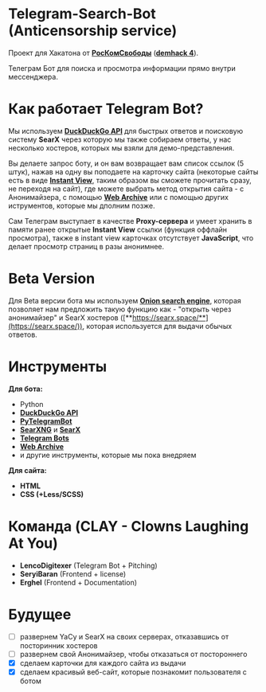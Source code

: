 # Telegram-Search-Bot (Anticensorship service)
Проект для Хакатона от [**РосКомСвободы**](https://roskomsvoboda.org/) ([**demhack 4**](https://demhack.ru/)).

Телеграм Бот для поиска и просмотра информации прямо внутри мессенджера.

# Как работает Telegram Bot?
Мы используем [**DuckDuckGo API**](https://api.duckduckgo.com/api) для быстрых ответов и поисковую систему **SearX** через которую мы также собираем ответы, у нас несколько хостеров, которых мы взяли для демо-представления. 

Вы делаете запрос боту, и он вам возвращает вам список ссылок (5 штук), нажав на одну вы поподаете на карточку сайта (некоторые сайты есть в виде [**Instant View**](https://instantview.telegram.org/), таким образом вы сможете прочитать сразу, не переходя на сайт), где можете выбрать метод открытия сайта - с Анонимайзера, с помощью [**Web Archive**](https://archive.org/web/) или с помощью других иструментов, которые мы дполним позже.

Сам Телеграм выступает в качестве **Proxy-сервера** и умеет хранить в памяти ранее открытые **Instant View** ссылки (функция оффлайн просмотра), также в instant view карточках отсутствует **JavaScript**, что делает просмотр страниц в разы анонимнее.

# Beta Version
Для Beta версии бота мы используем [**Onion search engine**](https://addons.mozilla.org/ru/firefox/addon/onion-search-engine/), которая позволяет нам предложить такую функцию как - "открыть через анонимайзер" и SearX хостеров ([**https://searx.space/**](https://searx.space/)), которая используется для выдачи обычых ответов. 

# Инструменты
**Для бота:**
- Python
- [**DuckDuckGo API**](https://api.duckduckgo.com/api)
- [**PyTelegramBot**](https://github.com/eternnoir/pyTelegramBotAPI)
- [**SearXNG**](https://github.com/searxng/searxng) и [**SearX**](https://github.com/searx/searx)
- [**Telegram Bots**](https://core.telegram.org/bots)
- [**Web Archive**](https://archive.org/web/)
- и другие инструменты, которые мы пока внедряем 

**Для сайта:** 
- **HTML**
- **CSS (+Less/SCSS)**

# Команда (CLAY - Clowns Laughing At You)
- **LencoDigitexer** (Telegram Bot + Pitching)
- **SeryiBaran** (Frontend + license)
- **Erghel** (Frontend + Documentation)

# Будущее
- [ ] развернем YaCy и SearX на своих серверах, отказавшись от посторинник хостеров 
- [ ] развернем свой Анонимайзер, чтобы отказаться от постороннего 
- [x] сделаем карточки для каждого сайта из выдачи
- [x] сделаем красивый веб-сайт, которые познакомит пользователя с ботом 
